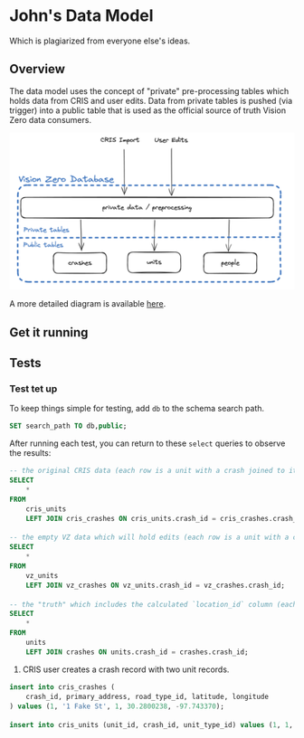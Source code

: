 # John's Data Model

Which is plagiarized from everyone else's ideas.

## Overview

The data model uses the concept of "private" pre-processing tables which holds data from CRIS and user edits. Data from private tables is pushed (via trigger) into a public table that is used as the official source of truth Vision Zero data consumers.

![data model overview diagram](data_model_overview.png)

A more detailed diagram is available [here](https://excalidraw.com/#json=NuBo04VYd2x53aJZBFt9c,o-JWjT8z02KJig02E2DUTg).


## Get it running

## Tests

### Test tet up

To keep things simple for testing, add `db` to the schema search path.

```sql
SET search_path TO db,public;
```

After running each test, you can return to these `select` queries to observe the results:

```sql
-- the original CRIS data (each row is a unit with a crash joined to it)
SELECT
    *
FROM
    cris_units
    LEFT JOIN cris_crashes ON cris_units.crash_id = cris_crashes.crash_id;

-- the empty VZ data which will hold edits (each row is a unit with a crash joined to it)
SELECT
    *
FROM
    vz_units
    LEFT JOIN vz_crashes ON vz_units.crash_id = vz_crashes.crash_id;

-- the "truth" which includes the calculated `location_id` column (each row is a unit with a crash joined to it)
SELECT
    *
FROM
    units
    LEFT JOIN crashes ON units.crash_id = crashes.crash_id;
```


1. CRIS user creates a crash record with two unit records. 

```sql
insert into cris_crashes (
    crash_id, primary_address, road_type_id, latitude, longitude
) values (1, '1 Fake St', 1, 30.2800238, -97.743370);

insert into cris_units (unit_id, crash_id, unit_type_id) values (1, 1, 1), (2, 1, 2);
```
